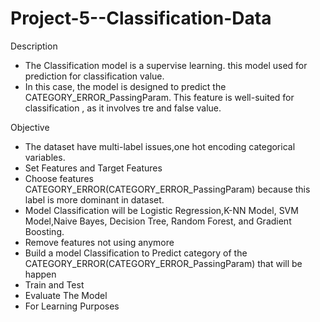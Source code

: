 # Project-5--Classification-Data

Description
- The Classification model is a supervise learning. this model used for prediction for classification value.
- In this case, the model is designed to predict the CATEGORY_ERROR_PassingParam. This feature is well-suited for classification , as it involves tre and false value.

Objective
- The dataset have multi-label issues,one hot encoding categorical variables.
- Set Features and Target Features
- Choose features CATEGORY_ERROR(CATEGORY_ERROR_PassingParam) because this label is more dominant in dataset.
- Model Classification will be Logistic Regression,K-NN Model, SVM Model,Naive Bayes, Decision Tree, Random Forest, and Gradient Boosting.
- Remove features not using anymore
- Build a model Classification to Predict category of the CATEGORY_ERROR(CATEGORY_ERROR_PassingParam) that will be happen
- Train and Test
- Evaluate The Model
- For Learning Purposes
